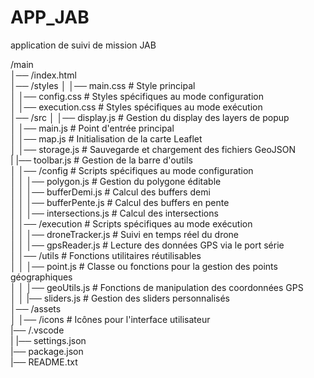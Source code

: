 # APP_JAB
application de suivi de mission JAB

/main  
│── /index.html  
│── /styles
│   │── main.css               # Style principal  
│   │── config.css             # Styles spécifiques au mode configuration  
│   │── execution.css          # Styles spécifiques au mode exécution  
│── /src
│   │── display.js             # Gestion du display des layers de popup  
│   │── main.js                # Point d'entrée principal  
│   │── map.js                 # Initialisation de la carte Leaflet  
│   │── storage.js             # Sauvegarde et chargement des fichiers GeoJSON  
|   |── toolbar.js             # Gestion de la barre d'outils  
│   │── /config                # Scripts spécifiques au mode configuration  
│   │   │── polygon.js         # Gestion du polygone éditable  
│   │   │── bufferDemi.js      # Calcul des buffers demi  
│   │   │── bufferPente.js     # Calcul des buffers en pente  
│   │   │── intersections.js   # Calcul des intersections  
│   │── /execution             # Scripts spécifiques au mode exécution  
│   │   │── droneTracker.js    # Suivi en temps réel du drone  
│   │   │── gpsReader.js       # Lecture des données GPS via le port série  
│   │── /utils                 # Fonctions utilitaires réutilisables  
│   │   │── point.js           # Classe ou fonctions pour la gestion des points géographiques  
│   │   │── geoUtils.js        # Fonctions de manipulation des coordonnées GPS  
│   │   |── sliders.js         # Gestion des sliders personnalisés  
│── /assets  
│   │── /icons                 # Icônes pour l'interface utilisateur  
|── /.vscode  
|   |── settings.json  
|── package.json  
|── README.txt  
